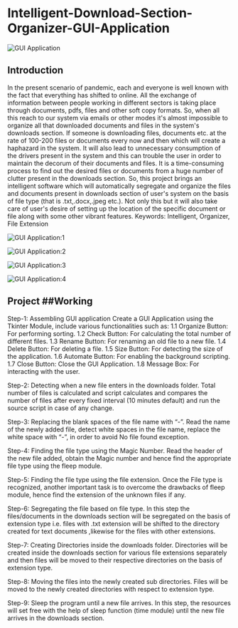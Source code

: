 # Intelligent-Download-Section-Organizer-GUI-Application

![GUI Application]()

## Introduction
In the present scenario of pandemic, each and everyone is well known with the fact that everything has shifted to online. All the exchange of information between people working in different sectors is taking place through documents, pdfs, files and other soft copy formats. So, when all this reach to our system via emails or other modes it's almost impossible to organize all that downloaded documents and files in the system's downloads section. If someone is downloading files, documents etc. at the rate of 100-200 files or documents every now and then which will create a haphazard in the system. It will also lead to unnecessary consumption of the drivers present in the system and this can trouble the user in order to maintain the decorum of their documents and files. It is a time-consuming process to find out the desired files or documents from a huge number of clutter present in the downloads section.
So, this project brings an intelligent software which will automatically segregate and organize the files and documents present in downloads section of user's system on the basis of file type (that is .txt,.docx,.jpeg etc.). Not only this but it will also take care of user's desire of setting up the location of the specific document or file along with some other vibrant features.
Keywords: Intelligent, Organizer, File Extension

![GUI Application:1]()

![GUI Application:2]()

![GUI Application:3]()

![GUI Application:4]()

## Project ##Working
Step-1: Assembling GUI application
Create a GUI Application using the Tkinter Module, include various functionalities such as:
1.1	Organize Button: For performing sorting.
1.2	Check Button: For calculating the total number of different files.
1.3	Rename Button: For renaming an old file to a new file.
1.4	Delete Button: For deleting a file.
1.5	Size Button: For detecting the size of the application.
1.6	Automate Button: For enabling the background scripting.
1.7	Close Button: Close the GUI Application.
1.8	Message Box: For interacting with the user.

Step-2: Detecting when a new file enters in the downloads folder.
Total number of files is calculated and script calculates and compares the number of files after every fixed interval (10 minutes default) and run the source script in case of any change.

Step-3: Replacing the blank spaces of the file name with “-”.
Read the name of the newly added file, detect white spaces in the file name, replace the white space with “-”, in order to avoid No file found exception.

Step-4: Finding the file type using the Magic Number.
Read the header of the new file added, obtain the Magic number and hence find the appropriate file type using the fleep module.

Step-5: Finding the file type using the file extension.
Once the File type is recognized, another important task is to overcome the drawbacks of fleep module, hence find the extension of the unknown files if any.

Step-6: Segregating the file based on file type.
In this step the files/documents in the downloads section will be segregated on the basis of extension type i.e. files with .txt extension will be shifted to the directory created for text documents ,likewise for the files with other extensions.

Step-7: Creating Directories inside the downloads folder.
Directories will be created inside the downloads section for various file extensions separately and then files will be moved to their respective directories on the basis of extension type.

Step-8: Moving the files into the newly created sub directories.
Files will be moved to the newly created directories with respect to extension type.

Step-9: Sleep the program until a new file arrives.
In this step, the resources will set free with the help of sleep function (time module) until the new file arrives in the downloads section.

